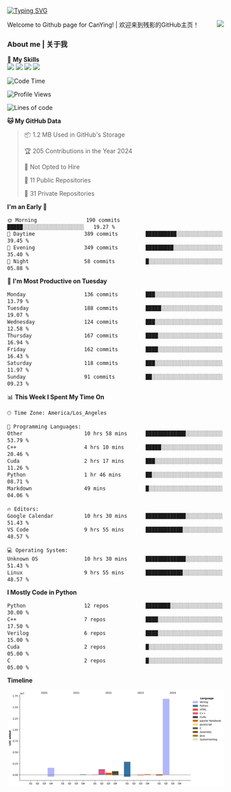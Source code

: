 [![Typing SVG](https://readme-typing-svg.herokuapp.com?size=25&duration=3500&color=00FFFF&vCenter=true&width=250&height=40&lines=Hi+Welcome+%F0%9F%91%8B%F0%9F%8F%BB;I'm+CanYing|残影)](https://git.io/typing-svg)

<a href="#">
  <img align="right" src="https://github-readme-stats.vercel.app/api?username=CanYing0913&count_private=true&rank_icon=github&show_icons=true&bg_color=15,f2f7fd,E0EAFC&" />
</a>

Welcome to Github page for CanYing! | 欢迎来到残影的GitHub主页！

### About me | 关于我

🌟 **My Skills**  
![](https://img.shields.io/badge/-C-A8B9CC?style=flat-square&logo=C&logoColor=fff)
![](https://img.shields.io/badge/-C++-00599C?style=flat-square&logo=Cpp&logoColor=fff)
![](https://img.shields.io/badge/-Python-3776AB?style=flat-square&logo=Python&logoColor=fff)
![](https://img.shields.io/badge/-Linux-000000?style=flat-square&logo=Linux&logoColor=fff)

<!--START_SECTION:waka-->
![Code Time](http://img.shields.io/badge/Code%20Time-307%20hrs%2011%20mins-blue)

![Profile Views](http://img.shields.io/badge/Profile%20Views-0-blue)

![Lines of code](https://img.shields.io/badge/From%20Hello%20World%20I%27ve%20Written-24.0%20million%20lines%20of%20code-blue)

**🐱 My GitHub Data** 

> 📦 1.2 MB Used in GitHub's Storage 
 > 
> 🏆 205 Contributions in the Year 2024
 > 
> 🚫 Not Opted to Hire
 > 
> 📜 11 Public Repositories 
 > 
> 🔑 31 Private Repositories 
 > 
**I'm an Early 🐤** 

```text
🌞 Morning                190 commits         █████░░░░░░░░░░░░░░░░░░░░   19.27 % 
🌆 Daytime                389 commits         ██████████░░░░░░░░░░░░░░░   39.45 % 
🌃 Evening                349 commits         █████████░░░░░░░░░░░░░░░░   35.40 % 
🌙 Night                  58 commits          █░░░░░░░░░░░░░░░░░░░░░░░░   05.88 % 
```
📅 **I'm Most Productive on Tuesday** 

```text
Monday                   136 commits         ███░░░░░░░░░░░░░░░░░░░░░░   13.79 % 
Tuesday                  188 commits         █████░░░░░░░░░░░░░░░░░░░░   19.07 % 
Wednesday                124 commits         ███░░░░░░░░░░░░░░░░░░░░░░   12.58 % 
Thursday                 167 commits         ████░░░░░░░░░░░░░░░░░░░░░   16.94 % 
Friday                   162 commits         ████░░░░░░░░░░░░░░░░░░░░░   16.43 % 
Saturday                 118 commits         ███░░░░░░░░░░░░░░░░░░░░░░   11.97 % 
Sunday                   91 commits          ██░░░░░░░░░░░░░░░░░░░░░░░   09.23 % 
```


📊 **This Week I Spent My Time On** 

```text
🕑︎ Time Zone: America/Los_Angeles

💬 Programming Languages: 
Other                    10 hrs 58 mins      █████████████░░░░░░░░░░░░   53.79 % 
C++                      4 hrs 10 mins       █████░░░░░░░░░░░░░░░░░░░░   20.46 % 
Cuda                     2 hrs 17 mins       ███░░░░░░░░░░░░░░░░░░░░░░   11.26 % 
Python                   1 hr 46 mins        ██░░░░░░░░░░░░░░░░░░░░░░░   08.71 % 
Markdown                 49 mins             █░░░░░░░░░░░░░░░░░░░░░░░░   04.06 % 

🔥 Editors: 
Google Calendar          10 hrs 30 mins      █████████████░░░░░░░░░░░░   51.43 % 
VS Code                  9 hrs 55 mins       ████████████░░░░░░░░░░░░░   48.57 % 

💻 Operating System: 
Unknown OS               10 hrs 30 mins      █████████████░░░░░░░░░░░░   51.43 % 
Linux                    9 hrs 55 mins       ████████████░░░░░░░░░░░░░   48.57 % 
```

**I Mostly Code in Python** 

```text
Python                   12 repos            ████████░░░░░░░░░░░░░░░░░   30.00 % 
C++                      7 repos             ████░░░░░░░░░░░░░░░░░░░░░   17.50 % 
Verilog                  6 repos             ████░░░░░░░░░░░░░░░░░░░░░   15.00 % 
Cuda                     2 repos             █░░░░░░░░░░░░░░░░░░░░░░░░   05.00 % 
C                        2 repos             █░░░░░░░░░░░░░░░░░░░░░░░░   05.00 % 
```



**Timeline**

![Lines of Code chart](https://raw.githubusercontent.com/CanYing0913/CanYing0913/master/assets/bar_graph.png)


<!--END_SECTION:waka-->
